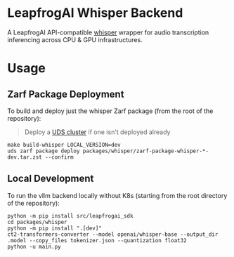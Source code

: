 # LeapfrogAI Whisper Backend

A LeapfrogAI API-compatible [whisper](https://huggingface.co/openai/whisper-base) wrapper for audio transcription inferencing across CPU & GPU infrastructures.


# Usage

## Zarf Package Deployment

To build and deploy just the whisper Zarf package (from the root of the repository):

> Deploy a [UDS cluster](/README.md#uds) if one isn't deployed already

```shell
make build-whisper LOCAL_VERSION=dev
uds zarf package deploy packages/whisper/zarf-package-whisper-*-dev.tar.zst --confirm
```

## Local Development

To run the vllm backend locally without K8s (starting from the root directory of the repository):

```shell
python -m pip install src/leapfrogai_sdk
cd packages/whisper
python -m pip install ".[dev]"
ct2-transformers-converter --model openai/whisper-base --output_dir .model --copy_files tokenizer.json --quantization float32
python -u main.py
```

